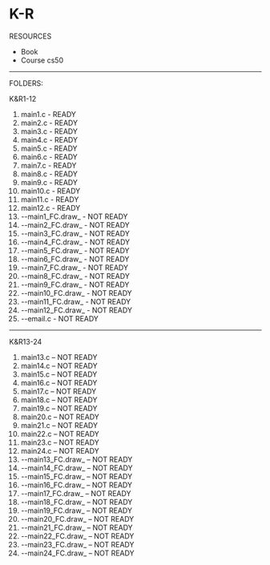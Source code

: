 # K-R
RESOURCES
- Book
- Course cs50
  
-------------------------------------------------------------------------------------------------------------------------------------------------------------------------------------------------------------------------------

FOLDERS:

K&R1-12
1. main1.c - READY
2. main2.c - READY
3. main3.c - READY
4. main4.c - READY
5. main5.c - READY
6. main6.c - READY
7. main7.c - READY
8. main8.c - READY
9. main9.c - READY
10. main10.c - READY
11. main11.c - READY
12. main12.c - READY
13. --main1_FC.draw_ - NOT READY
14. --main2_FC.draw_ - NOT READY
15. --main3_FC.draw_ - NOT READY
16. --main4_FC.draw_ - NOT READY
17. --main5_FC.draw_ - NOT READY
18. --main6_FC.draw_ - NOT READY
19. --main7_FC.draw_ - NOT READY
20. --main8_FC.draw_ - NOT READY
21. --main9_FC.draw_ - NOT READY
22. --main10_FC.draw_ - NOT READY
23. --main11_FC.draw_ - NOT READY
24. --main12_FC.draw_ - NOT READY
25. --email.c - NOT READY

-------------------------------------------------------------------------------------------------------------------------------------------------------------------------------------------------------------------------------
K&R13-24
1. main13.c  – NOT READY
2. main14.c  – NOT READY
3. main15.c  – NOT READY
4. main16.c  – NOT READY
5. main17.c  – NOT READY
6. main18.c  – NOT READY
7. main19.c  – NOT READY
8. main20.c  – NOT READY
9. main21.c  – NOT READY
10. main22.c  – NOT READY
11. main23.c  – NOT READY
12. main24.c  – NOT READY
13.  --main13_FC.draw_  – NOT READY  
14.  --main14_FC.draw_  – NOT READY  
15.  --main15_FC.draw_  – NOT READY  
16.  --main16_FC.draw_  – NOT READY  
17.  --main17_FC.draw_  – NOT READY  
18.  --main18_FC.draw_  – NOT READY  
19.  --main19_FC.draw_  – NOT READY  
20.  --main20_FC.draw_  – NOT READY  
21.  --main21_FC.draw_  – NOT READY  
22.  --main22_FC.draw_  – NOT READY  
23.  --main23_FC.draw_  – NOT READY  
24.  --main24_FC.draw_  – NOT READY

